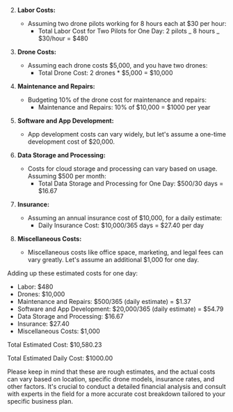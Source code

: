 2. **Labor Costs:**

   - Assuming two drone pilots working for 8 hours each at $30 per hour:
     - Total Labor Cost for Two Pilots for One Day: 2 pilots _ 8 hours _ $30/hour = $480

1. **Drone Costs:**

   - Assuming each drone costs $5,000, and you have two drones:
     - Total Drone Cost: 2 drones \* $5,000 = $10,000

1. **Maintenance and Repairs:**

   - Budgeting 10% of the drone cost for maintenance and repairs:
     - Maintenance and Repairs: 10% of $10,000 = $1000 per year

1. **Software and App Development:**

   - App development costs can vary widely, but let's assume a one-time development cost of $20,000.

1. **Data Storage and Processing:**

   - Costs for cloud storage and processing can vary based on usage. Assuming $500 per month:
     - Total Data Storage and Processing for One Day: $500/30 days = $16.67

1. **Insurance:**

   - Assuming an annual insurance cost of $10,000, for a daily estimate:
     - Daily Insurance Cost: $10,000/365 days = $27.40 per day

1. **Miscellaneous Costs:**
   - Miscellaneous costs like office space, marketing, and legal fees can vary greatly. Let's assume an additional $1,000 for one day.

Adding up these estimated costs for one day:

- Labor: $480
- Drones: $10,000
- Maintenance and Repairs: $500/365 (daily estimate) = $1.37
- Software and App Development: $20,000/365 (daily estimate) = $54.79
- Data Storage and Processing: $16.67
- Insurance: $27.40
- Miscellaneous Costs: $1,000

Total Estimated Cost: $10,580.23

Total Estimated Daily Cost: $1000.00

Please keep in mind that these are rough estimates, and the actual costs can vary based on location, specific drone models, insurance rates, and other factors. It's crucial to conduct a detailed financial analysis and consult with experts in the field for a more accurate cost breakdown tailored to your specific business plan.
